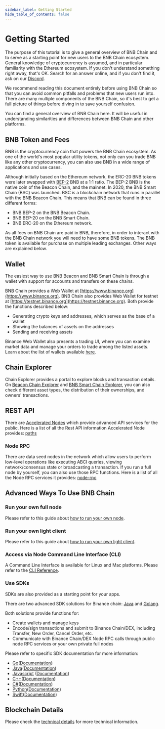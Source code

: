 ```yaml
---
sidebar_label: Getting Started
hide_table_of_contents: false
---
```


# Getting Started
The purpose of this tutorial is to give a general overview of BNB Chain and to serve as a starting point for new users to the BNB Chain ecosystem. General knowledge of cryptocurrency is assumed, and in particular familiarity with the Ethereum ecosystem. If you don't understand something right away, that's OK. Search for an answer online, and if you don't find it, ask on our [Discord](http://discord.com/invite/binancesmartchain).

We recommend reading this document entirely before using BNB Chain so that you can avoid common pitfalls and problems that new users run into. There are many multiple components of the BNB Chain, so it's best to get a full picture of things before diving in to save yourself confusion. 

You can find a general overview of BNB Chain here. It will be useful in understanding similarities and differences between BNB Chain and other platforms.

## BNB Token and Fees
BNB is the cryptocurrency coin that powers the BNB Chain ecosystem. As one of the world's most popular utility tokens, not only can you trade BNB like any other cryptocurrency, you can also use BNB in a wide range of applications and use cases. 

Although initially based on the Ethereum network, the ERC-20 BNB tokens were later swapped with [BEP-2]( https://academy.binance.com/en/glossary/bep-2) BNB at a 1:1 ratio. The BEP-2 BNB is the native coin of the Beacon Chain, and the mainnet.
In 2020, the BNB Smart Chain (BSC) was launched. BSC is a blockchain network that runs in parallel with the BNB Beacon Chain. This means that BNB can be found in three different forms:

- BNB BEP-2 on the BNB Beacon Chain.
- BNB BEP-20 on the BNB Smart Chain.
- BNB ERC-20 on the Ethereum network.

As all fees on BNB Chain are paid in BNB, therefore, in order to interact with the BNB Chain network you will need to have some BNB tokens. The BNB token is available for purchase on multiple leading exchanges. Other ways are explained below.

## Wallet

The easiest way to use BNB Beacon and BNB Smart Chain is through a wallet with support for accounts and transfers on these chains.

BNB Chain provides a Web Wallet at [https://www.binance.org](https://www.binance.org). BNB Chain also provides Web Wallet for testnet at [https://testnet.binance.org](https://testnet.binance.org). Both provide the functions described below:

- Generating crypto keys and addresses, which serves as the base of a wallet
- Showing the balances of assets on the addresses
- Sending and receiving assets

Binance Web Wallet also presents a trading UI, where you can examine market data and manage your orders to trade among the listed assets. Learn about the list of wallets available [here](Wallet.md).

## Chain Explorer
Chain Explorer provides a portal to explore blocks and transaction details. On [Beacon Chain Explorer](https://explorer.binance.org/) and [BNB Smart Chain Explorer](https://bscscan.com/), you can also check different asset types, the distribution of their ownerships, and owners' transactions.

## REST API
There are [Accelerated Nodes](beaconchain/faq/faq.md#what-is-the-accelerated-node) which provide advanced API services for the public. Here is a list of all the Rest API information Accelerated Node provides: [paths](api-reference/dex-api/paths.md)

### Node RPC
There are data seed nodes in the network which allow users to perform low-level operations like executing ABCI queries, viewing network/consensus state or broadcasting a transaction.
If you run a full node by yourself, you can also use those RPC functions. Here is a list of all the Node RPC services it provides: [node-rpc](api-reference/node-rpc.md)

## Advanced Ways To Use BNB Chain
### Run your own full node

Please refer to this guide about [how to run your own node](beaconchain/fullnode.md).

### Run your own light client

Please refer to this guide about [how to run your own light client](beaconchain/light-client.md).

### Access via Node Command Line Interface (CLI)

A Command Line Interface is available for Linux and Mac platforms. Please refer to the [CLI Reference](api-reference/cli.md).

### Use SDKs

SDKs are also provided as a starting point for your apps.

There are two advanced SDK solutions for Binance chain: [Java](<https://github.com/binance-chain/java-sdk>) and [Golang](<https://github.com/binance-chain/go-sdk>).

Both solutions provide functions for:

* Create wallets and manage keys
* Encode/sign transactions and submit to Binance Chain/DEX, including Transfer, New Order, Cancel Order, etc.
* Communicate with Binance Chain/DEX Node RPC calls through public node RPC services or your own private full nodes

Please refer to specific SDK documentation for more information:

- [Go](https://github.com/binance-chain/go-sdk)([Documentation](https://github.com/binance-chain/go-sdk/wiki))
- [Java](https://github.com/binance-chain/java-sdk)([Documentation](https://github.com/binance-chain/java-sdk/wiki))
- [Javascript](https://github.com/binance-chain/javascript-sdk) ([Documentation](https://github.com/binance-chain/javascript-sdk/wiki))
- [C++](https://github.com/binance-chain/cplusplus-sdk)([Documentation](https://github.com/binance-chain/cplusplus-sdk/wiki))
- [C#](https://github.com/binance-chain/csharp-sdk)([Documentation](https://github.com/binance-chain/csharp-sdk))
- [Python](https://github.com/binance-chain/python-sdk)([Documentation](https://python-binance-chain.readthedocs.io/en/latest/binance-chain.html#module-binance_chain))
- [Swift](https://github.com/binance-chain/swift-sdk)([Documentation](https://github.com/binance-chain/swift-sdk/blob/master/README.md))


## Blockchain Details
Please check the [technical details](beaconchain/index.md#technology-details) for more technical information.
